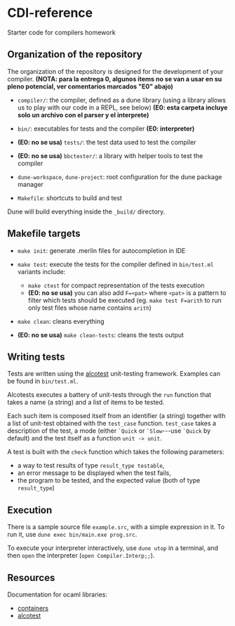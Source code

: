 # CDI-reference
Starter code for compilers homework

## Organization of the repository

The organization of the repository is designed for the development of your compiler. 
**(NOTA: para la entrega 0, algunos items no se van a usar en su pleno potencial, ver comentarios marcados "E0" abajo)**

- `compiler/`: the compiler, defined as a dune library (using a library allows us to play with our code in a REPL, see below)
**(E0: esta carpeta incluye solo un archivo con el parser y el interprete)**
- `bin/`: executables for tests and the compiler **(E0: interpreter)**
- **(E0: no se usa)** `tests/`: the test data used to test the compiler 

- **(E0: no se usa)** `bbctester/`: a library with helper tools to test the compiler 

- `dune-workspace`, `dune-project`: root configuration for the dune package manager
- `Makefile`: shortcuts to build and test

Dune will build everything inside the `_build/` directory.

## Makefile targets

- `make init`: generate .merlin files for autocompletion in IDE

- `make test`: execute the tests for the compiler defined in `bin/test.ml`
  variants include: 
  * `make ctest` for compact representation of the tests execution
  * **(E0: no se usa)** you can also add `F=<pat>` where `<pat>` is a pattern to filter which tests should be executed (eg. `make test F=arith` to run only test files whose name contains `arith`)
  
- `make clean`: cleans everything
  
- **(E0: no se usa)** `make clean-tests`: cleans the tests output 


## Writing tests

Tests are written using the [alcotest](https://github.com/mirage/alcotest) unit-testing framework. Examples can be found in `bin/test.ml`.

Alcotests executes a battery of unit-tests through the `run` function that takes a name (a string) and a list of items to be tested.

Each such item is composed itself from an identifier (a string) together with a list of unit-test obtained with the `test_case` function.
`test_case` takes a description of the test, a mode (either ``` `Quick ``` or ``` `Slow ```---use ``` `Quick ``` by default) and the test itself as a function `unit -> unit`.

A test is built with the `check` function which takes the following parameters:
- a way to test results of type `result_type testable`,
- an error message to be displayed when the test fails,
- the program to be tested, and the expected value (both of type `result_type`)


## Execution

There is a sample source file `example.src`, with a simple expression in it. To run it, 
use `dune exec bin/main.exe prog.src`.

To execute your interpreter interactively, use `dune utop` in a terminal, and then `open` the interpreter (`open Compiler.Interp;;`).

## Resources

Documentation for ocaml libraries:
- [containers](http://c-cube.github.io/ocaml-containers/last/)
- [alcotest](https://mirage.github.io/alcotest/alcotest/index.html)

